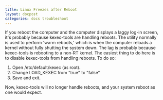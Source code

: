 ```yaml
---
title: Linux Freezes after Reboot
layout: docpost
categories: docs troubleshoot
---
```


If you reboot the computer and the computer displays a laggy log-in screen, it's probably because kexec-tools are handling reboots. The utility normally is used to perform 'warm reboots,' which is when the computer reloads a kernel without fully shutting the system down. The lag is probably because kexec-tools is rebooting to a non-RT kernel. The easiest thing to do here is to disable kexec-tools from handling reboots. To do so:  

1. Open /etc/default/kexec (as root).
2. Change LOAD_KEXEC from "true" to "false"
3. Save and exit. 

Now, kexec-tools will no longer handle reboots, and your system reboot as one would expect. 
